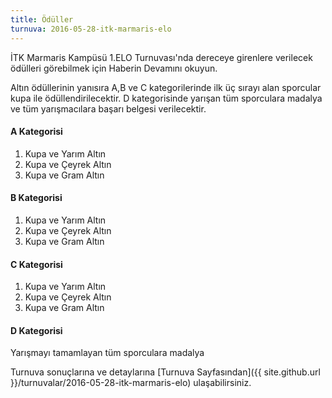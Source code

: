 ```yaml
---
title: Ödüller
turnuva: 2016-05-28-itk-marmaris-elo
---
```

İTK Marmaris Kampüsü 1.ELO Turnuvası'nda dereceye girenlere verilecek ödülleri görebilmek için Haberin Devamını okuyun.

Altın ödüllerinin yanısıra A,B ve C kategorilerinde ilk üç sırayı alan sporcular kupa ile ödüllendirilecektir. D kategorisinde yarışan tüm sporculara madalya ve tüm yarışmacılara başarı belgesi verilecektir.

#### A Kategorisi
1. 	Kupa ve Yarım Altın
2. 	Kupa ve Çeyrek Altın
3. 	Kupa ve Gram Altın

#### B Kategorisi
1. 	Kupa ve Yarım Altın
2. 	Kupa ve Çeyrek Altın
3. 	Kupa ve Gram Altın

#### C Kategorisi
1. 	Kupa ve Yarım Altın
2. 	Kupa ve Çeyrek Altın
3. 	Kupa ve Gram Altın

#### D Kategorisi	 	
Yarışmayı tamamlayan tüm sporculara madalya  

Turnuva sonuçlarına ve detaylarına [Turnuva Sayfasından]({{ site.github.url }}/turnuvalar/2016-05-28-itk-marmaris-elo) ulaşabilirsiniz.
